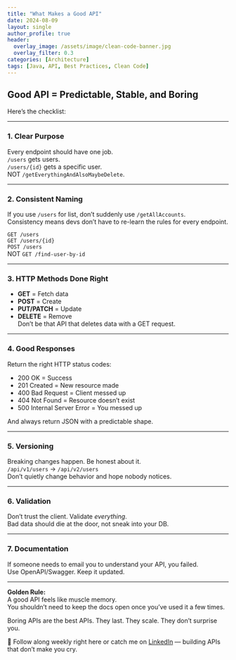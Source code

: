 ```yaml
---
title: "What Makes a Good API"
date: 2024-08-09
layout: single
author_profile: true
header:
  overlay_image: /assets/image/clean-code-banner.jpg
  overlay_filter: 0.3
categories: [Architecture]
tags: [Java, API, Best Practices, Clean Code]
---
```


## Good API = Predictable, Stable, and Boring
  
Here’s the checklist:

---

### 1. **Clear Purpose**
Every endpoint should have one job.  
`/users` gets users.  
`/users/{id}` gets a specific user.  
NOT `/getEverythingAndAlsoMaybeDelete`.

---

### 2. **Consistent Naming**
If you use `/users` for list, don’t suddenly use `/getAllAccounts`.  
Consistency means devs don’t have to re-learn the rules for every endpoint.

`GET /users`  
`GET /users/{id}`  
`POST /users`  
NOT `GET /find-user-by-id`

---

### 3. **HTTP Methods Done Right**
- **GET** = Fetch data  
- **POST** = Create  
- **PUT/PATCH** = Update  
- **DELETE** = Remove  
Don’t be that API that deletes data with a GET request.

---

### 4. **Good Responses**
Return the right HTTP status codes:  
- 200 OK = Success  
- 201 Created = New resource made  
- 400 Bad Request = Client messed up  
- 404 Not Found = Resource doesn’t exist  
- 500 Internal Server Error = You messed up  

And always return JSON with a predictable shape.

---

### 5. **Versioning**
Breaking changes happen. Be honest about it.  
`/api/v1/users` → `/api/v2/users`  
Don’t quietly change behavior and hope nobody notices.

---

### 6. **Validation**
Don’t trust the client. Validate *everything*.  
Bad data should die at the door, not sneak into your DB.

---

### 7. **Documentation**
If someone needs to email you to understand your API, you failed.  
Use OpenAPI/Swagger. Keep it updated.

---

**Golden Rule:**  
A good API feels like muscle memory.  
You shouldn’t need to keep the docs open once you’ve used it a few times.  

Boring APIs are the best APIs. They last. They scale. They don’t surprise you.

📌 Follow along weekly right here or catch me on [LinkedIn](https://www.linkedin.com/in/maverikpunungwe/) — building APIs that don’t make you cry.

